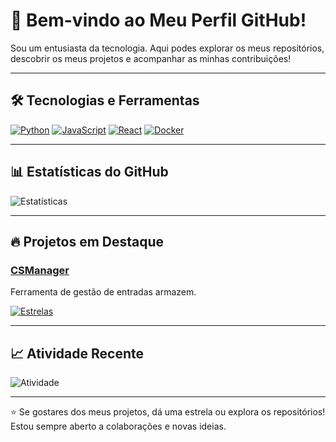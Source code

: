 # 👋 Bem-vindo ao Meu Perfil GitHub!

Sou um entusiasta da tecnologia. Aqui podes explorar os meus repositórios, descobrir os meus projetos e acompanhar as minhas contribuições!

---

## 🛠️ Tecnologias e Ferramentas

[![Python](https://img.shields.io/badge/-Python-3776AB?style=flat&logo=python&logoColor=white)](https://www.python.org)
[![JavaScript](https://img.shields.io/badge/-JavaScript-F7DF1E?style=flat&logo=javascript&logoColor=black)](https://developer.mozilla.org/pt-BR/docs/Web/JavaScript)
[![React](https://img.shields.io/badge/-React-61DAFB?style=flat&logo=react&logoColor=black)](https://reactjs.org)
[![Docker](https://img.shields.io/badge/-Docker-2496ED?style=flat&logo=docker&logoColor=white)](https://www.docker.com)

---

## 📊 Estatísticas do GitHub

![Estatísticas](https://github-readme-stats.vercel.app/api?username=mesofranico&show_icons=true&theme=radical)

---

## 🔥 Projetos em Destaque

### [CSManager](https://github.com/mesofranico/CSManager)

Ferramenta de gestão de entradas armazem.  

[![Estrelas](https://img.shields.io/github/stars/mesofranico/CSManager?style=social)](https://github.com/mesofranico/CSManager)

---

## 📈 Atividade Recente

![Atividade](https://github-readme-activity-graph.vercel.app/graph?username=mesofranico&theme=radical)

---

⭐️ Se gostares dos meus projetos, dá uma estrela ou explora os repositórios! Estou sempre aberto a colaborações e novas ideias.
